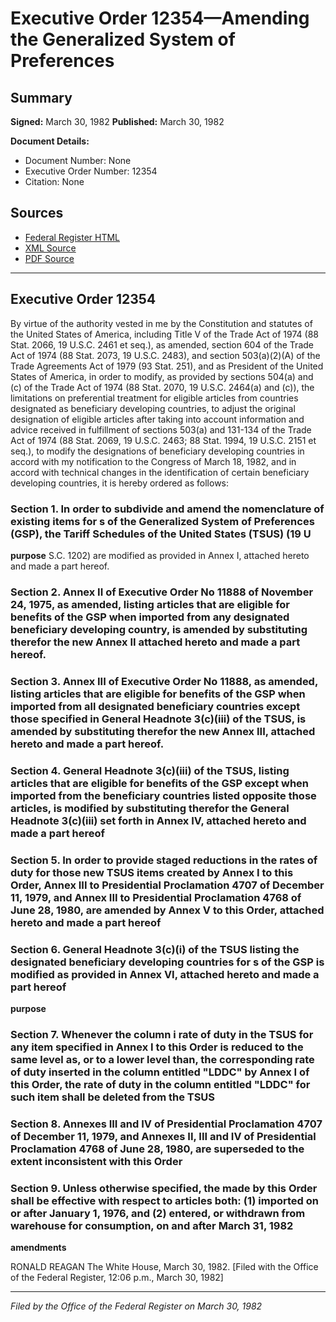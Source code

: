 # Executive Order 12354—Amending the Generalized System of Preferences

## Summary

**Signed:** March 30, 1982
**Published:** March 30, 1982

**Document Details:**
- Document Number: None
- Executive Order Number: 12354
- Citation: None

## Sources
- [Federal Register HTML](https://www.presidency.ucsb.edu/documents/executive-order-12354-amending-the-generalized-system-preferences)
- [XML Source](None)
- [PDF Source](None)

---

## Executive Order 12354

By virtue of the authority vested in me by the Constitution and statutes of the United States of America, including Title V of the Trade Act of 1974 (88 Stat. 2066, 19 U.S.C. 2461 et seq.), as amended, section 604 of the Trade Act of 1974 (88 Stat. 2073, 19 U.S.C. 2483), and section 503(a)(2)(A) of the Trade Agreements Act of 1979 (93 Stat. 251), and as President of the United States of America, in order to modify, as provided by sections 504(a) and (c) of the Trade Act of 1974 (88 Stat. 2070, 19 U.S.C. 2464(a) and (c)), the limitations on preferential treatment for eligible articles from countries designated as beneficiary developing countries, to adjust the original designation of eligible articles after taking into account information and advice received in fulfillment of sections 503(a) and 131-134 of the Trade Act of 1974 (88 Stat. 2069, 19 U.S.C. 2463; 88 Stat. 1994, 19 U.S.C. 2151 et seq.), to modify the designations of beneficiary developing countries in accord with my notification to the Congress of March 18, 1982, and in accord with technical changes in the identification of certain beneficiary developing countries, it is hereby ordered as follows:
### Section 1. In order to subdivide and amend the nomenclature of existing items for s of the Generalized System of Preferences (GSP), the Tariff Schedules of the United States (TSUS) (19 U

**purpose**
S.C. 1202) are modified as provided in Annex I, attached hereto and made a part hereof.

### Section 2. Annex II of Executive Order No 11888 of November 24, 1975, as amended, listing articles that are eligible for benefits of the GSP when imported from any designated beneficiary developing country, is amended by substituting therefor the new Annex II attached hereto and made a part hereof.

### Section 3. Annex III of Executive Order No 11888, as amended, listing articles that are eligible for benefits of the GSP when imported from all designated beneficiary countries except those specified in General Headnote 3(c)(iii) of the TSUS, is amended by substituting therefor the new Annex III, attached hereto and made a part hereof.

### Section 4. General Headnote 3(c)(iii) of the TSUS, listing articles that are eligible for benefits of the GSP except when imported from the beneficiary countries listed opposite those articles, is modified by substituting therefor the General Headnote 3(c)(iii) set forth in Annex IV, attached hereto and made a part hereof

### Section 5. In order to provide staged reductions in the rates of duty for those new TSUS items created by Annex I to this Order, Annex III to Presidential Proclamation 4707 of December 11, 1979, and Annex III to Presidential Proclamation 4768 of June 28, 1980, are amended by Annex V to this Order, attached hereto and made a part hereof

### Section 6. General Headnote 3(c)(i) of the TSUS listing the designated beneficiary developing countries for s of the GSP is modified as provided in Annex VI, attached hereto and made a part hereof

**purpose**

### Section 7. Whenever the column i rate of duty in the TSUS for any item specified in Annex I to this Order is reduced to the same level as, or to a lower level than, the corresponding rate of duty inserted in the column entitled "LDDC" by Annex I of this Order, the rate of duty in the column entitled "LDDC" for such item shall be deleted from the TSUS

### Section 8. Annexes III and IV of Presidential Proclamation 4707 of December 11, 1979, and Annexes II, III and IV of Presidential Proclamation 4768 of June 28, 1980, are superseded to the extent inconsistent with this Order

### Section 9. Unless otherwise specified, the  made by this Order shall be effective with respect to articles both: (1) imported on or after January 1, 1976, and (2) entered, or withdrawn from warehouse for consumption, on and after March 31, 1982

**amendments**

RONALD REAGAN
The White House,
March 30, 1982.
[Filed with the Office of the Federal Register, 12:06 p.m., March 30, 1982]

---

*Filed by the Office of the Federal Register on March 30, 1982*
